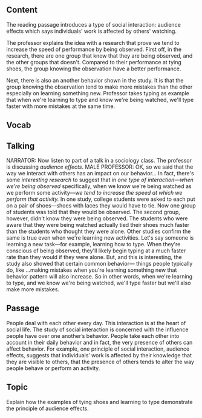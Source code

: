 ## Content
The reading passage introduces a type of social interaction: audience effects which says individuals' work is affected by others' watching.

The professor explains the idea with a research that prove we tend to increase the speed of performance by being observed. First off, in the research, there are one group that know that they are being observed, and the other groups that doesn't. Compared to their performance at tying shoes, the group knowing the observation have a better performance.

Next, there is also an another behavior shown in the study. It is that the group knowing the observation tend to make more mistakes than the other especially on learning something new. Professor takes typing as example that when we're learning to type and know we're being watched, we'll type faster with more mistakes at the same time.

## Vocab

## Talking
NARRATOR: Now listen to part of a talk in a sociology class. The professor is discussing *audience effects*.
MALE PROFESSOR: OK, so we said that the way we interact with others has an impact on our behavior...
In fact, there's some *interesting research* to suggest that in *one type of interaction—when we're being observed* specifically, when we know we're being watched as we perform some activity—*we tend to increase the speed at which we perform that activity.*
In one study, college students were asked to each put on a pair of shoes—shoes with laces they would have to tie.
Now one group of students was told that they would be observed.
The second group, however, didn't know they were being observed.
The students who were aware that they were being watched actually tied their shoes much faster than the students who thought they were alone.
Other studies confirm the same is true even when we're learning new activities.
Let's say someone is learning a new task—for example, learning how to type.
When they're conscious of being observed, they'll likely begin typing at a much faster rate than they would if they were alone.
But, and this is interesting, the study also showed that certain common behavior— things people typically do, like ...making mistakes when you're learning something new that behavior pattern will also increase.
So in other words, when we're learning to type, and we know we're being watched, we'll type faster but we'll also make more mistakes.

## Passage
People deal with each other every day. This interaction is at the heart of social life. The study of social interaction is concerned with the influence people have over one another’s behavior. People take each other into account in their daily behavior and in fact, the very presence of others can affect behavior. For example, one principle of social interaction, audience effects, suggests that individuals’ work is affected by their knowledge that they are visible to others, that the presence of others tends to alter the way people behave or perform an activity.

## Topic 
Explain how the examples of tying shoes and learning to type demonstrate the principle of audience effects.
